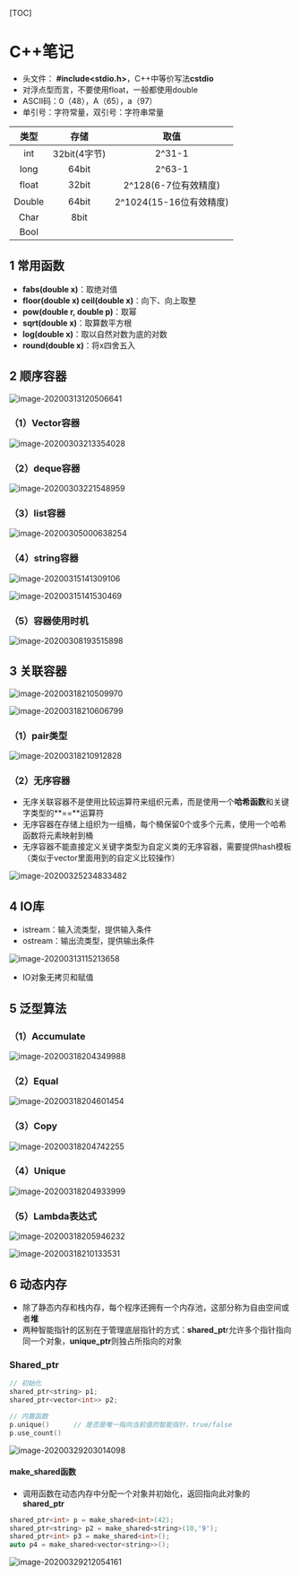 [TOC]



# C++笔记

* 头文件： **#include<stdio.h>**，C++中等价写法**cstdio**
* 对浮点型而言，不要使用float，一般都使用double
* ASCII码：0（48），A（65），a（97）
* 单引号：字符常量，双引号：字符串常量

|  类型  |     存储     |          取值           |
| :----: | :----------: | :---------------------: |
|  int   | 32bit(4字节) |         2^31-1          |
|  long  |    64bit     |         2^63-1          |
| float  |    32bit     |  2^128(6-7位有效精度)   |
| Double |    64bit     | 2^1024(15-16位有效精度) |
|  Char  |     8bit     |                         |
|  Bool  |              |                         |

## 1 常用函数

* **fabs(double x)**：取绝对值
* **floor(double x)  ceil(double x)**：向下、向上取整
* **pow(double r, double p)**：取幂
* **sqrt(double x)**：取算数平方根
* **log(double x)**：取以自然对数为底的对数
* **round(double x)**：将x四舍五入



## 2 顺序容器

![image-20200313120506641](../../images/image-20200313120506641.png)

### （1）Vector容器

![image-20200303213354028](../../images/image-20200303213354028.png)

### （2）deque容器

![image-20200303221548959](../../images/image-20200303221548959.png)

### （3）list容器

![image-20200305000638254](../../images/image-20200305000638254.png)

### （4）string容器

![image-20200315141309106](../../images/image-20200315141309106.png)

![image-20200315141530469](../../images/image-20200315141530469.png)

### （5）容器使用时机

![image-20200308193515898](../../images/image-20200308193515898.png)



## 3 关联容器

![image-20200318210509970](../../images/image-20200318210509970.png)

![image-20200318210606799](../../images/image-20200318210606799.png)

### （1）pair类型

![image-20200318210912828](../../images/image-20200318210912828.png)



### （2）无序容器

* 无序关联容器不是使用比较运算符来组织元素，而是使用一个**哈希函数**和关键字类型的**==**运算符
* 无序容器在存储上组织为一组桶，每个桶保留0个或多个元素，使用一个哈希函数将元素映射到桶
* 无序容器不能直接定义关键字类型为自定义类的无序容器，需要提供hash模板（类似于vector里面用到的自定义比较操作）

![image-20200325234833482](../../images/image-20200325234833482.png)



## 4 IO库

* istream：输入流类型，提供输入条件
* ostream：输出流类型，提供输出条件

![image-20200313115213658](../../images/image-20200313115213658.png)

* IO对象无拷贝和赋值



## 5 泛型算法

### （1）Accumulate

![image-20200318204349988](../../images/image-20200318204349988.png)

### （2）Equal

![image-20200318204601454](../../images/image-20200318204601454.png)

### （3）Copy

![image-20200318204742255](../../images/image-20200318204742255.png)

### （4）Unique

![image-20200318204933999](../../images/image-20200318204933999.png)

### （5）Lambda表达式

![image-20200318205946232](../../images/image-20200318205946232.png)

![image-20200318210133531](../../images/image-20200318210133531.png)



## 6 动态内存

* 除了静态内存和栈内存，每个程序还拥有一个内存池，这部分称为自由空间或者**堆**
* 两种智能指针的区别在于管理底层指针的方式：**shared_pt**r允许多个指针指向同一个对象，**unique_ptr**则独占所指向的对象

### Shared_ptr

```c++
// 初始化
shared_ptr<string> p1;
shared_ptr<vector<int>> p2;

// 内置函数
p.unique()		// 是否是唯一指向当前值的智能指针，true/false
p.use_count() 
```

![image-20200329203014098](../../images/image-20200329203014098.png)

#### make_shared函数

* 调用函数在动态内存中分配一个对象并初始化，返回指向此对象的**shared_ptr**

```c++
shared_ptr<int> p = make_shared<int>(42);
shared_ptr<string> p2 = make_shared<string>(10,'9');
shared_ptr<int> p3 = make_shared<int>();
auto p4 = make_shared<vector<string>>();
```

![image-20200329212054161](../../images/image-20200329212054161.png)

